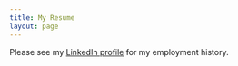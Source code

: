 ```yaml
---
title: My Resume
layout: page
---
```


Please see my [LinkedIn profile]({{linkedInProfile}}) for my employment history.
